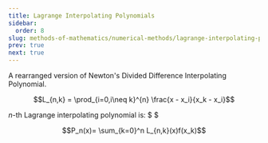 ```yaml
---
title: Lagrange Interpolating Polynomials
sidebar:
  order: 8
slug: methods-of-mathematics/numerical-methods/lagrange-interpolating-polynomials
prev: true
next: true
---
```


A rearranged version of Newton's Divided Difference Interpolating Polynomial.

```math
L_{n,k} = \prod_{i=0,i\neq k}^{n} \frac{x - x_i}{x_k - x_i}
```

$n$-th Lagrange interpolating polynomial is: $ $

```math
P_n(x)=
\sum_{k=0}^n
L_{n,k}(x)f(x_k)
```
